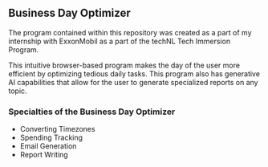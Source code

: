 ## Business Day Optimizer

The program contained within this repository was created as a part of my internship with ExxonMobil as a part of the techNL Tech Immersion Program.

This intuitive browser-based program makes the day of the user more efficient by optimizing tedious daily tasks. This program also has generative AI capabilities that allow for the user to generate specialized reports on any topic.

### Specialties of the Business Day Optimizer

- Converting Timezones
- Spending Tracking
- Email Generation
- Report Writing
